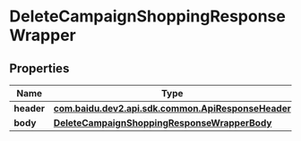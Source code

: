 

# DeleteCampaignShoppingResponseWrapper


## Properties

Name | Type | Description | Notes
------------ | ------------- | ------------- | -------------
**header** | [**com.baidu.dev2.api.sdk.common.ApiResponseHeader**](com.baidu.dev2.api.sdk.common.ApiResponseHeader.md) |  |  [optional]
**body** | [**DeleteCampaignShoppingResponseWrapperBody**](DeleteCampaignShoppingResponseWrapperBody.md) |  |  [optional]



